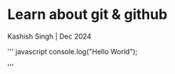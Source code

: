 # Learn about git & github

Kashish Singh | Dec 2024

''' javascript
console.log("Hello World");

'''
